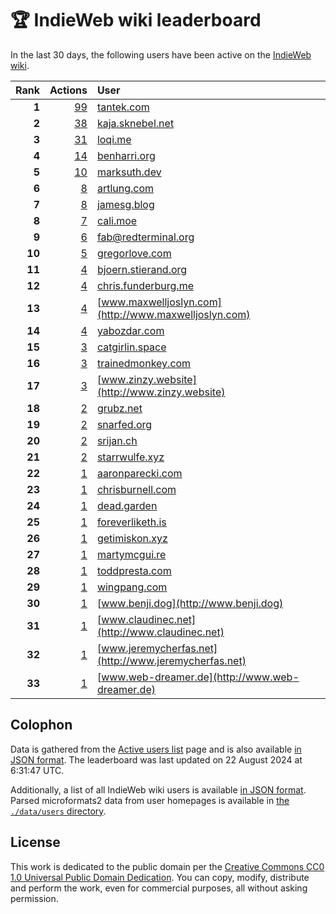 # 🏆 IndieWeb wiki leaderboard

In the last 30 days, the following users have been active on the [IndieWeb wiki](https://indieweb.org).

| Rank | Actions | User |
|-----:|--------:|:-----|
| **1** | [99](https://indieweb.org/Special:Contributions/Tantek.com) | [tantek.com](http://tantek.com) |
| **2** | [38](https://indieweb.org/Special:Contributions/Kaja.sknebel.net) | [kaja.sknebel.net](http://kaja.sknebel.net) |
| **3** | [31](https://indieweb.org/Special:Contributions/Loqi.me) | [loqi.me](http://loqi.me) |
| **4** | [14](https://indieweb.org/Special:Contributions/Benharri.org) | [benharri.org](http://benharri.org) |
| **5** | [10](https://indieweb.org/Special:Contributions/Marksuth.dev) | [marksuth.dev](http://marksuth.dev) |
| **6** | [8](https://indieweb.org/Special:Contributions/Artlung.com) | [artlung.com](http://artlung.com) |
| **7** | [8](https://indieweb.org/Special:Contributions/Jamesg.blog) | [jamesg.blog](http://jamesg.blog) |
| **8** | [7](https://indieweb.org/Special:Contributions/Cali.moe) | [cali.moe](http://cali.moe) |
| **9** | [6](https://indieweb.org/Special:Contributions/Fab@redterminal.org) | [fab@redterminal.org](http://fab@redterminal.org) |
| **10** | [5](https://indieweb.org/Special:Contributions/Gregorlove.com) | [gregorlove.com](http://gregorlove.com) |
| **11** | [4](https://indieweb.org/Special:Contributions/Bjoern.stierand.org) | [bjoern.stierand.org](http://bjoern.stierand.org) |
| **12** | [4](https://indieweb.org/Special:Contributions/Chris.funderburg.me) | [chris.funderburg.me](http://chris.funderburg.me) |
| **13** | [4](https://indieweb.org/Special:Contributions/Www.maxwelljoslyn.com) | [www.maxwelljoslyn.com](http://www.maxwelljoslyn.com) |
| **14** | [4](https://indieweb.org/Special:Contributions/Yabozdar.com) | [yabozdar.com](http://yabozdar.com) |
| **15** | [3](https://indieweb.org/Special:Contributions/Catgirlin.space) | [catgirlin.space](http://catgirlin.space) |
| **16** | [3](https://indieweb.org/Special:Contributions/Trainedmonkey.com) | [trainedmonkey.com](http://trainedmonkey.com) |
| **17** | [3](https://indieweb.org/Special:Contributions/Www.zinzy.website) | [www.zinzy.website](http://www.zinzy.website) |
| **18** | [2](https://indieweb.org/Special:Contributions/Grubz.net) | [grubz.net](http://grubz.net) |
| **19** | [2](https://indieweb.org/Special:Contributions/Snarfed.org) | [snarfed.org](http://snarfed.org) |
| **20** | [2](https://indieweb.org/Special:Contributions/Srijan.ch) | [srijan.ch](http://srijan.ch) |
| **21** | [2](https://indieweb.org/Special:Contributions/Starrwulfe.xyz) | [starrwulfe.xyz](http://starrwulfe.xyz) |
| **22** | [1](https://indieweb.org/Special:Contributions/Aaronparecki.com) | [aaronparecki.com](http://aaronparecki.com) |
| **23** | [1](https://indieweb.org/Special:Contributions/Chrisburnell.com) | [chrisburnell.com](http://chrisburnell.com) |
| **24** | [1](https://indieweb.org/Special:Contributions/Dead.garden) | [dead.garden](http://dead.garden) |
| **25** | [1](https://indieweb.org/Special:Contributions/Foreverliketh.is) | [foreverliketh.is](http://foreverliketh.is) |
| **26** | [1](https://indieweb.org/Special:Contributions/Getimiskon.xyz) | [getimiskon.xyz](http://getimiskon.xyz) |
| **27** | [1](https://indieweb.org/Special:Contributions/Martymcgui.re) | [martymcgui.re](http://martymcgui.re) |
| **28** | [1](https://indieweb.org/Special:Contributions/Toddpresta.com) | [toddpresta.com](http://toddpresta.com) |
| **29** | [1](https://indieweb.org/Special:Contributions/Wingpang.com) | [wingpang.com](http://wingpang.com) |
| **30** | [1](https://indieweb.org/Special:Contributions/Www.benji.dog) | [www.benji.dog](http://www.benji.dog) |
| **31** | [1](https://indieweb.org/Special:Contributions/Www.claudinec.net) | [www.claudinec.net](http://www.claudinec.net) |
| **32** | [1](https://indieweb.org/Special:Contributions/Www.jeremycherfas.net) | [www.jeremycherfas.net](http://www.jeremycherfas.net) |
| **33** | [1](https://indieweb.org/Special:Contributions/Www.web-dreamer.de) | [www.web-dreamer.de](http://www.web-dreamer.de) |


## Colophon

Data is gathered from the [Active users list](https://indieweb.org/Special:ActiveUsers) page and is also available [in JSON format](https://github.com/jgarber623/indieweb-wiki-leaderboard/blob/main/data/leaderboard.json). The leaderboard was last updated on 22 August 2024 at 6:31:47 UTC.

Additionally, a list of all IndieWeb wiki users is available [in JSON format](https://github.com/jgarber623/indieweb-wiki-leaderboard/blob/main/data/users.json). Parsed microformats2 data from user homepages is available in [the `./data/users` directory](https://github.com/jgarber623/indieweb-wiki-leaderboard/blob/main/data/users).

## License

This work is dedicated to the public domain per the [Creative Commons CC0 1.0 Universal Public Domain Dedication](https://creativecommons.org/publicdomain/zero/1.0/). You can copy, modify, distribute and perform the work, even for commercial purposes, all without asking permission.
